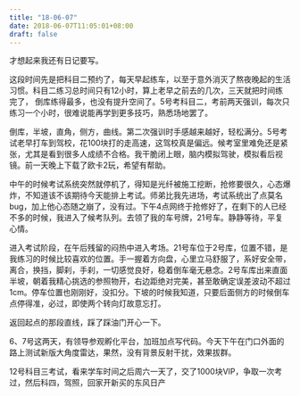 ```yaml
---
title: "18-06-07"
date: 2018-06-07T11:05:01+08:00
draft: false
---
```


才想起来我还有日记要写。

这段时间先是把科目二预约了，每天早起练车，以至于意外消灭了熬夜晚起的生活习惯。科目二练习总时间只有12小时，算上老早之前去的几次，三天就把时间练完了，
倒库练得最多，也没有提升空间了。5号考科目二，考前两天强训，每次只练习一个小时，很难说能再学到更多技巧，熟悉场地罢了。

倒库，半坡，直角，侧方，曲线。第二次强训时手感越来越好，轻松满分。5号考试老早打车到驾校，花100块打的走高速，这驾校真是偏远。候考室里难免还是紧张，尤其是看到很多人成绩不合格。我干脆闭上眼，脑内模拟驾驶，模拟看后视镜。前一天晚上下载了欧卡2玩，希望有帮助。

中午的时候考试系统突然就停机了，得知是光纤被施工挖断，抢修要很久，心态爆炸，不知道该不该期待今天能排上考试。师弟比我先进场，考试系统出了点莫名bug，加上他心态随之崩了，没有过。下午4点网终于抢修好了，在剩下的人已经不多的时候，我进入了候考队列。去领了我的车号牌，21号车。静静等待，平复心情。

进入考试阶段，在午后残留的闷热中进入考场。21号车位于2号库，位置不错，是我练习的时候比较喜欢的位置。手一握着方向盘，心里立马舒服了，系好安全带，离合，换挡，脚刹，手刹，一切感觉良好，稳着倒车毫无悬念。2号车库出来直面半坡，朝着我精心挑选的参照物开，右边距绝对完美，甚至敢确定误差波动不超过1cm。停车位置也刚刚好，没扣分。下坡的时候我知道，只要后面侧方的时候倒车点停得准，必过，即使两个转向灯故意忘打。

返回起点的那段直线，踩了踩油门开心一下。

6、7号这两天，有领导参观孵化平台，加班加点写代码。今天下午在门口外面的路上测试新版大角度雷达，果然，没有背景反射干扰，效果拔群。

12号科目三考试，看来学车时间之后周六一天了，交了1000块VIP，争取一次考过，然后科四，驾照，回家开新买的东风日产
